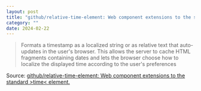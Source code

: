```yaml
---
layout: post
title: "github/relative-time-element: Web component extensions to the standard <time> element."
category: ""
date: 2024-02-22
---
```


>Formats a timestamp as a localized string or as relative text that auto-updates in the user's browser. This allows the server to cache HTML fragments containing dates and lets the browser choose how to localize the displayed time according to the user's preferences

Source: [github/relative-time-element: Web component extensions to the standard &gt;time&lt; element.](https://github.com/github/relative-time-element)
